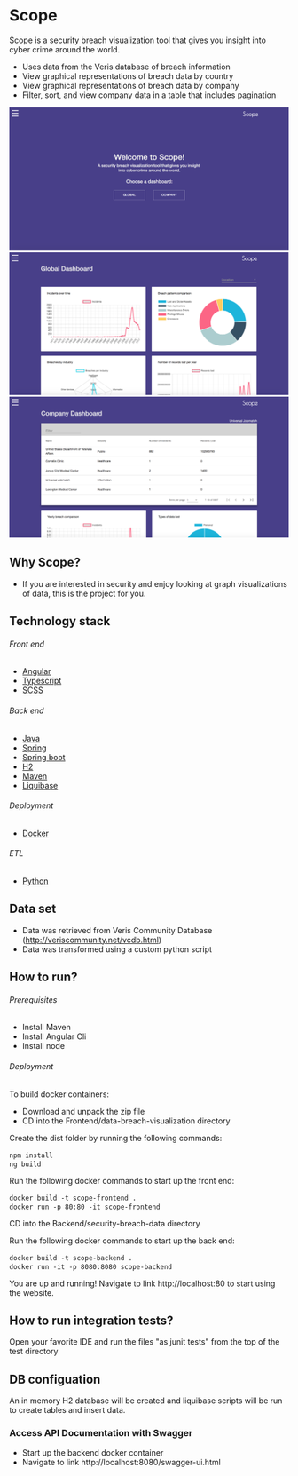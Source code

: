 # Scope

Scope is a security breach visualization tool that gives you insight into cyber crime around the world.
 
  * Uses data from the Veris database of breach information
  * View graphical representations of breach data by country
  * View graphical representations of breach data by company
  * Filter, sort, and view company data in a table that includes pagination
  
  ![alt tag](https://github.com/CodeByAlex/Data-Breach-Visualization/blob/master/images/home-screen.png)
  ![alt tag](https://github.com/CodeByAlex/Data-Breach-Visualization/blob/master/images/global-dash.png)
  ![alt tag](https://github.com/CodeByAlex/Data-Breach-Visualization/blob/master/images/company-dash.png)
 
## Why Scope?

  - If you are interested in security and enjoy looking at graph visualizations of data, this is the project for you.

## Technology stack

###### _Front end_
 * [Angular](https://angular.io/)
 * [Typescript](https://www.typescriptlang.org) 
 * [SCSS](https://sass-lang.com)

###### _Back end_
 * [Java](https://www.java.com/)
 * [Spring](http://docs.spring.io/)
 * [Spring boot](http://docs.spring.io/spring-boot/)
 * [H2](www.h2database.com)
 * [Maven](https://maven.apache.org/)
 * [Liquibase](https://www.liquibase.org/)
 
###### _Deployment_
 * [Docker](https://www.docker.com/)
 
###### _ETL_
 * [Python](https://www.python.org/)

## Data set

* Data was retrieved from Veris Community Database (http://veriscommunity.net/vcdb.html)
* Data was transformed using a custom python script

## How to run?

###### _Prerequisites_
 * Install Maven
 * Install Angular Cli
 * Install node
 
###### _Deployment_
To build docker containers:

* Download and unpack the zip file
* CD into the Frontend/data-breach-visualization directory

Create the dist folder by running the following commands:
```
npm install
ng build
```
Run the following docker commands to start up the front end:
 ```
docker build -t scope-frontend .
docker run -p 80:80 -it scope-frontend
 ```
CD into the Backend/security-breach-data directory

Run the following docker commands to start up the back end:
 ```
docker build -t scope-backend .
docker run -it -p 8080:8080 scope-backend
 ```
You are up and running! Navigate to link http://localhost:80 to start using the website.
 
## How to run integration tests?

Open your favorite IDE and run the files "as junit tests" from the top of the test directory  

## DB configuation

An in memory H2 database will be created and liquibase scripts will be run to create tables and insert data.

### Access API Documentation with Swagger
* Start up the backend docker container
* Navigate to link http://localhost:8080/swagger-ui.html
